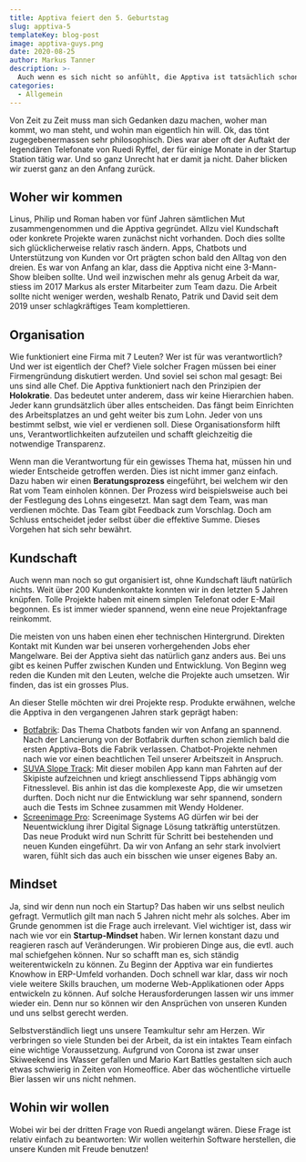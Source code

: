 ```yaml
---
title: Apptiva feiert den 5. Geburtstag
slug: apptiva-5
templateKey: blog-post
image: apptiva-guys.png
date: 2020-08-25
author: Markus Tanner
description: >-
  Auch wenn es sich nicht so anfühlt, die Apptiva ist tatsächlich schon 5-jährig. Während den 5 Jahren durften wir viele wertvolle Erfahrungen sammeln. In diesem Blogpost lassen wir euch etwas an unserem Rückblick teilhaben.
categories:
  - Allgemein
---
```


Von Zeit zu Zeit muss man sich Gedanken dazu machen, woher man kommt, wo man steht, und wohin man eigentlich hin will. Ok, das tönt zugegebenermassen sehr philosophisch. Dies war aber oft der Auftakt der legendären Telefonate von Ruedi Ryffel, der für einige Monate in der Startup Station tätig war. Und so ganz Unrecht hat er damit ja nicht. Daher blicken wir zuerst ganz an den Anfang zurück.

## Woher wir kommen

Linus, Philip und Roman haben vor fünf Jahren sämtlichen Mut zusammengenommen und die Apptiva gegründet. Allzu viel Kundschaft oder konkrete Projekte waren zunächst nicht vorhanden. Doch dies sollte sich glücklicherweise relativ rasch ändern. Apps, Chatbots und Unterstützung von Kunden vor Ort prägten schon bald den Alltag von den dreien. Es war von Anfang an klar, dass die Apptiva nicht eine 3-Mann-Show bleiben sollte. Und weil inzwischen mehr als genug Arbeit da war, stiess im 2017 Markus als erster Mitarbeiter zum Team dazu. Die Arbeit sollte nicht weniger werden, weshalb Renato, Patrik und David seit dem 2019 unser schlagkräftiges Team komplettieren.

## Organisation

Wie funktioniert eine Firma mit 7 Leuten? Wer ist für was verantwortlich? Und wer ist eigentlich der Chef? Viele solcher Fragen müssen bei einer Firmengründung diskutiert werden. Und soviel sei schon mal gesagt: Bei uns sind alle Chef. Die Apptiva funktioniert nach den Prinzipien der **Holokratie**. Das bedeutet unter anderem, dass wir keine Hierarchien haben. Jeder kann grundsätzlich über alles entscheiden. Das fängt beim Einrichten des Arbeitsplatzes an und geht weiter bis zum Lohn. Jeder von uns bestimmt selbst, wie viel er verdienen soll. Diese Organisationsform hilft uns, Verantwortlichkeiten aufzuteilen und schafft gleichzeitig die notwendige Transparenz.

Wenn man die Verantwortung für ein gewisses Thema hat, müssen hin und wieder Entscheide getroffen werden. Dies ist nicht immer ganz einfach. Dazu haben wir einen **Beratungsprozess** eingeführt, bei welchem wir den Rat vom Team einholen können. Der Prozess wird beispielsweise auch bei der Festlegung des Lohns eingesetzt. Man sagt dem Team, was man verdienen möchte. Das Team gibt Feedback zum Vorschlag. Doch am Schluss entscheidet jeder selbst über die effektive Summe. Dieses Vorgehen hat sich sehr bewährt.

## Kundschaft

Auch wenn man noch so gut organisiert ist, ohne Kundschaft läuft natürlich nichts. Weit über 200 Kundenkontakte konnten wir in den letzten 5 Jahren knüpfen. Tolle Projekte haben mit einem simplen Telefonat oder E-Mail begonnen. Es ist immer wieder spannend, wenn eine neue Projektanfrage reinkommt.

Die meisten von uns haben einen eher technischen Hintergrund. Direkten Kontakt mit Kunden war bei unseren vorhergehenden Jobs eher Mangelware. Bei der Apptiva sieht das natürlich ganz anders aus. Bei uns gibt es keinen Puffer zwischen Kunden und Entwicklung. Von Beginn weg reden die Kunden mit den Leuten, welche die Projekte auch umsetzen. Wir finden, das ist ein grosses Plus.

An dieser Stelle möchten wir drei Projekte resp. Produkte erwähnen, welche die Apptiva in den vergangenen Jahren stark geprägt haben:

- [Botfabrik](https://www.botfabrik.ch): Das Thema Chatbots fanden wir von Anfang an spannend. Nach der Lancierung von der Botfabrik durften schon ziemlich bald die ersten Apptiva-Bots die Fabrik verlassen. Chatbot-Projekte nehmen nach wie vor einen beachtlichen Teil unserer Arbeitszeit in Anspruch.
- [SUVA Slope Track](https://www.suva.ch/de-CH/material/Factsheets/slope-track-de): Mit dieser mobilen App kann man Fahrten auf der Skipiste aufzeichnen und kriegt anschliessend Tipps abhängig vom Fitnesslevel. Bis anhin ist das die komplexeste App, die wir umsetzen durften. Doch nicht nur die Entwicklung war sehr spannend, sondern auch die Tests im Schnee zusammen mit Wendy Holdener.
- [Screenimage Pro](https://screenimage.ch/): Screenimage Systems AG dürfen wir bei der Neuentwicklung ihrer Digital Signage Lösung tatkräftig unterstützen. Das neue Produkt wird nun Schritt für Schritt bei bestehenden und neuen Kunden eingeführt. Da wir von Anfang an sehr stark involviert waren, fühlt sich das auch ein bisschen wie unser eigenes Baby an.

## Mindset

Ja, sind wir denn nun noch ein Startup? Das haben wir uns selbst neulich gefragt. Vermutlich gilt man nach 5 Jahren nicht mehr als solches. Aber im Grunde genommen ist die Frage auch irrelevant. Viel wichtiger ist, dass wir nach wie vor ein **Startup-Mindset** haben. Wir lernen konstant dazu und reagieren rasch auf Veränderungen. Wir probieren Dinge aus, die evtl. auch mal schiefgehen können. Nur so schafft man es, sich ständig weiterentwickeln zu können. Zu Beginn der Apptiva war ein fundiertes Knowhow in ERP-Umfeld vorhanden. Doch schnell war klar, dass wir noch viele weitere Skills brauchen, um moderne Web-Applikationen oder Apps entwickeln zu können. Auf solche Herausforderungen lassen wir uns immer wieder ein. Denn nur so können wir den Ansprüchen von unseren Kunden und uns selbst gerecht werden.

Selbstverständlich liegt uns unsere Teamkultur sehr am Herzen. Wir verbringen so viele Stunden bei der Arbeit, da ist ein intaktes Team einfach eine wichtige Voraussetzung. Aufgrund von Corona ist zwar unser Skiweekend ins Wasser gefallen und Mario Kart Battles gestalten sich auch etwas schwierig in Zeiten von Homeoffice. Aber das wöchentliche virtuelle Bier lassen wir uns nicht nehmen.

## Wohin wir wollen

Wobei wir bei der dritten Frage von Ruedi angelangt wären. Diese Frage ist relativ einfach zu beantworten: Wir wollen weiterhin Software herstellen, die unsere Kunden mit Freude benutzen!
